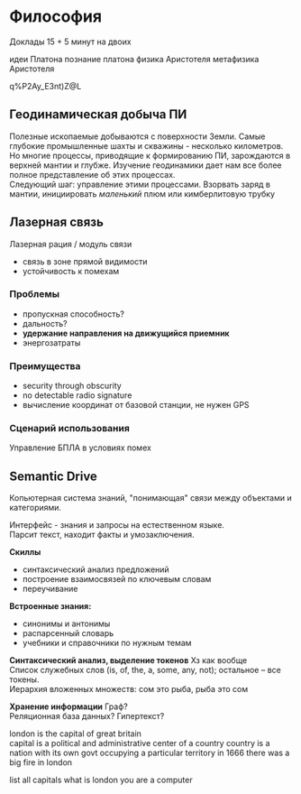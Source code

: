 # Философия

Доклады 15 + 5 минут на двоих

идеи Платона
познание платона
физика Аристотеля
метафизика Аристотеля

q%P2Ay_E3nt)Z@L


## Геодинамическая добыча ПИ
Полезные ископаемые добываются с поверхности Земли. Самые глубокие промышленные шахты и скважины - несколько километров. Но многие процессы, приводящие к формированию ПИ, зарождаются в верхней мантии и глубже. Изучение геодинамики дает нам все более полное представление об этих процессах.  
Следующий шаг: управление этими процессами. Взорвать заряд в мантии, инициировать *маленький* плюм или кимберлитовую трубку



## Лазерная связь
Лазерная рация / модуль связи  
- связь в зоне прямой видимости 
- устойчивость к помехам

### Проблемы  
- пропускная способность?
- дальность?
- **удержание направления на движущийся приемник**
- энергозатраты

### Преимущества
- security through obscurity
- no detectable radio signature
- вычисление координат от базовой станции, не нужен GPS

### Сценарий использования
Управление БПЛА в условиях помех



## Semantic Drive
Копьютерная система знаний, "понимающая" связи между объектами и категориями.

Интерфейс - знания и запросы на естественном языке.  
Парсит текст, находит факты и умозаключения.

**Скиллы**
- синтаксический анализ предложений
- построение взаимосвязей по ключевым словам
- переучивание

**Встроенные знания:**
- синонимы и антонимы 
- распарсенный словарь
- учебники и справочники по нужным темам

**Синтаксический анализ, выделение токенов**
Хз как вообще  
Список служебных слов (is, of, the, a, some, any, not); остальное – все токены.  
Иерархия вложенных множеств: сом это рыба, рыба это сом

**Хранение информации**
Граф?  
Реляционная база данных?
Гипертекст?


<item><meaning>
<item><connection><item>
<item><category>


london is the capital of great britain  
capital is a political and administrative center of a country
country is a nation with its own govt occupying a particular territory
in 1666 there was a big fire in london

list all capitals
what is london
you are a computer
